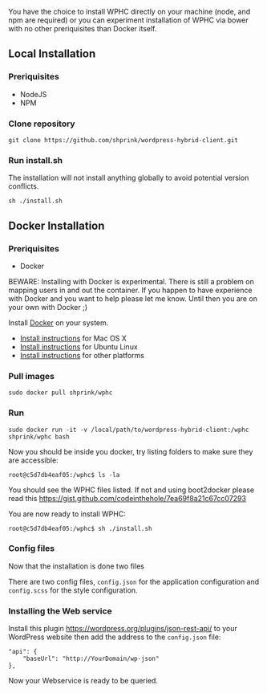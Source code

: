 You have the choice to install WPHC directly on your machine (node, and npm are required) or you can experiment installation of WPHC via bower with no other preriquisites than Docker itself.

## Local Installation

### Preriquisites

* NodeJS
* NPM

### Clone repository

```
git clone https://github.com/shprink/wordpress-hybrid-client.git
```

### Run install.sh

The installation will not install anything globally to avoid potential version conflicts.

```
sh ./install.sh
```

## Docker Installation

### Preriquisites

* Docker

BEWARE: Installing with Docker is experimental. There is still a problem on mapping users in and out the container. If you happen to have experience with Docker and you want to help please let me know. Until then you are on your own with Docker ;)

Install [Docker](https://www.docker.com/) on your system.

* [Install instructions](https://docs.docker.com/installation/mac/) for Mac OS X
* [Install instructions](https://docs.docker.com/installation/ubuntulinux/) for Ubuntu Linux
* [Install instructions](https://docs.docker.com/installation/) for other platforms

### Pull images

```
sudo docker pull shprink/wphc
```

### Run

```
sudo docker run -it -v /local/path/to/wordpress-hybrid-client:/wphc shprink/wphc bash
```

Now you should be inside you docker, try listing folders to make sure they are accessible:

```
root@c5d7db4eaf05:/wphc$ ls -la
```

You should see the WPHC files listed. If not and using boot2docker please read this <https://gist.github.com/codeinthehole/7ea69f8a21c67cc07293>

You are now ready to install WPHC:

```
root@c5d7db4eaf05:/wphc$ sh ./install.sh
```

### Config files

Now that the installation is done two files

There are two config files, ```config.json``` for the application configuration and ```config.scss``` for the style configuration.

### Installing the Web service

Install this plugin <https://wordpress.org/plugins/json-rest-api/> to your WordPress website then add the address to the ```config.json``` file:

```
"api": {
    "baseUrl": "http://YourDomain/wp-json"
},
```

Now your Webservice is ready to be queried.
